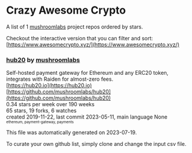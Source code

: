 # Crazy Awesome Crypto
A list of 1 [mushroomlabs](https://github.com/mushroomlabs) project repos ordered by stars.  

Checkout the interactive version that you can filter and sort: 
[https://www.awesomecrypto.xyz/](https://www.awesomecrypto.xyz/)  


### [hub20](https://github.com/mushroomlabs/hub20) by [mushroomlabs](https://github.com/mushroomlabs)  
Self-hosted payment gateway for Ethereum and any ERC20 token, integrates with Raiden for almost-zero fees.  
[https://hub20.io](https://hub20.io)  
[https://github.com/mushroomlabs/hub20](https://github.com/mushroomlabs/hub20)  
0.34 stars per week over 190 weeks  
65 stars, 19 forks, 6 watches  
created 2019-11-22, last commit 2023-05-11, main language None  
<sub><sup>ethereum, payment-gateway, payments</sup></sub>


This file was automatically generated on 2023-07-19.  

To curate your own github list, simply clone and change the input csv file.  
